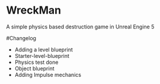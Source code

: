 # WreckMan
A simple physics based destruction game in Unreal Engine 5

#Changelog
- Adding a level blueprint
- Starter-level-blueprint
- Physics test done
- Object blueprint
- Adding Impulse mechanics

